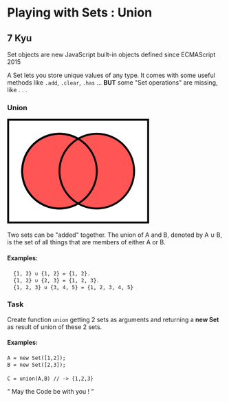 # Playing with Sets : Union
## 7 Kyu

Set objects are new JavaScript built-in objects defined since ECMAScript 2015

A Set lets you store unique values of any type. It comes with some useful methods like `.add`, `.clear`, `.has` ... **BUT** some "Set operations" are missing, like . . .

### Union

![](Venn0111.svg.png)

Two sets can be "added" together. The union of A and B, denoted by A ∪ B, is the set of all things that are members of either A or B.

#### Examples:
```
  {1, 2} ∪ {1, 2} = {1, 2}.
  {1, 2} ∪ {2, 3} = {1, 2, 3}.
  {1, 2, 3} ∪ {3, 4, 5} = {1, 2, 3, 4, 5}
```

### Task

Create function `union` getting 2 sets as arguments and returning a **new Set** as result of union of these 2 sets.

#### Examples:
```
A = new Set([1,2]);
B = new Set([2,3]);

C = union(A,B) // -> {1,2,3}
```
 

" May the Code be with you ! " 